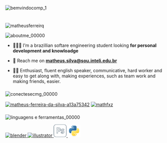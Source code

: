 ![bemvindocomp_1](https://github.com/user-attachments/assets/4825bd7e-61d7-4e3d-b447-2c4f10191ec0)
<h1 align="center"></h1>
<p align="left"> <img src="https://komarev.com/ghpvc/?username=matheusferreirq&label=Profile%20views&color=0e75b6&style=flat" alt="matheusferreirq" /> </p>

![aboutme_00000](https://github.com/user-attachments/assets/46f292a0-11ad-44a9-8402-8fac3771fc36)

- ​🧙🏽‍♂️​​ I’m a brazillian softare engineering student looking **for personal development and knowloadge**

- ​​​💬​ Reach me on **matheus.silva@sou.inteli.edu.br**

- 👨‍💻​ Enthusiast, fluent english speaker, communicative, hard worker and easy to get along with, making experiences, such as team work and making friends, easier.


<h3 align="left"></h3>

![conectesecmg_00000](https://github.com/user-attachments/assets/53e55bb2-1516-4fd9-8694-c52b19071555)

<p align="left">
<a href="https://linkedin.com/in/matheus-ferreira-da-silva-a13a75342" target="blank"><img align="center" src="https://raw.githubusercontent.com/rahuldkjain/github-profile-readme-generator/master/src/images/icons/Social/linked-in-alt.svg" alt="matheus-ferreira-da-silva-a13a75342" height="30" width="40" /></a>
<a href="https://instagram.com/mathfxz" target="blank"><img align="center" src="https://raw.githubusercontent.com/rahuldkjain/github-profile-readme-generator/master/src/images/icons/Social/instagram.svg" alt="mathfxz" height="30" width="40" /></a>
</p>

<h3 align="left"></h3>

![linguagens e ferramentas_00000](https://github.com/user-attachments/assets/78bb608a-388f-4eb2-a7a1-e54563b4e5fb)

<p align="left"> <a href="https://www.blender.org/" target="_blank" rel="noreferrer"> <img src="https://download.blender.org/branding/community/blender_community_badge_white.svg" alt="blender" width="40" height="40"/> </a> <a href="https://www.adobe.com/in/products/illustrator.html" target="_blank" rel="noreferrer"> <img src="https://www.vectorlogo.zone/logos/adobe_illustrator/adobe_illustrator-icon.svg" alt="illustrator" width="40" height="40"/> </a> <a href="https://www.photoshop.com/en" target="_blank" rel="noreferrer"> <img src="https://raw.githubusercontent.com/devicons/devicon/master/icons/photoshop/photoshop-line.svg" alt="photoshop" width="40" height="40"/> </a> <a href="https://www.python.org" target="_blank" rel="noreferrer"> <img src="https://raw.githubusercontent.com/devicons/devicon/master/icons/python/python-original.svg" alt="python" width="40" height="40"/> </a> </p>

